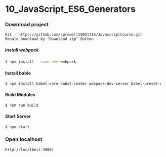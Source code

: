 # 10_JavaScript_ES6_Generators

### Download project
```
Git : https://github.com/sprewell20051116/JavascriptCourse.git
Manule Download by "Download zip" Button
```
##### Install webpack
```sh
$ npm install --save-dev webpack
```
#### Install bable
```sh
$ npm install babel-core babel-loader webpack-dev-server babel-preset-es2015 babel-polyfill --save-dev
```
#### Build Modules
```js
$ npm run build
```
#### Start Server
```js
$ npm start
```
### Open localhost
```
http://localhost:3000/
```
